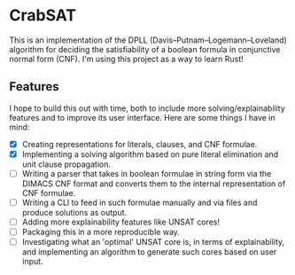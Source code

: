 # CrabSAT

This is an implementation of the DPLL (Davis–Putnam–Logemann–Loveland) algorithm for deciding the satisfiability of a boolean formula in conjunctive normal form (CNF). I'm using this project as a way to learn Rust! 

## Features

I hope to build this out with time, both to include more solving/explainability features and to improve its user interface. Here are some things I have in mind:

- [x] Creating representations for literals, clauses, and CNF formulae.
- [x] Implementing a solving algorithm based on pure literal elimination and unit clause propagation.
- [ ] Writing a parser that takes in boolean formulae in string form via the DIMACS CNF format and converts them to the internal representation of CNF formulae.
- [ ] Writing a CLI to feed in such formulae manually and via files and produce solutions as output.
- [ ] Adding more explainability features like UNSAT cores!
- [ ] Packaging this in a more reproducible way.
- [ ] Investigating what an 'optimal' UNSAT core is, in terms of explainability, and implementing an algorithm to generate such cores based on user input. 